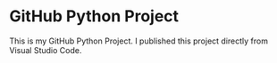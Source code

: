 # GitHub Python Project
This is my GitHub Python Project. I published this project directly from Visual Studio Code. 